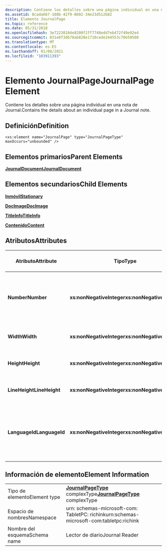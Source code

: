 ```yaml
---
description: Contiene los detalles sobre una página individual en una nota de Journal.
ms.assetid: 8cada667-188b-42f9-8602-34e23d512b82
title: Elemento JournalPage
ms.topic: reference
ms.date: 05/31/2018
ms.openlocfilehash: 3e7223818de8200f2ff7748edd7eb472f49e92e4
ms.sourcegitcommit: 831e8f3db78ab820e1710cede244553c70e50500
ms.translationtype: MT
ms.contentlocale: es-ES
ms.lasthandoff: 01/08/2021
ms.locfileid: "103911393"
---
```

# <a name="journalpage-element"></a><span data-ttu-id="7dfc7-103">Elemento JournalPage</span><span class="sxs-lookup"><span data-stu-id="7dfc7-103">JournalPage Element</span></span>

<span data-ttu-id="7dfc7-104">Contiene los detalles sobre una página individual en una nota de Journal.</span><span class="sxs-lookup"><span data-stu-id="7dfc7-104">Contains the details about an individual page in a Journal note.</span></span>

## <a name="definition"></a><span data-ttu-id="7dfc7-105">Definición</span><span class="sxs-lookup"><span data-stu-id="7dfc7-105">Definition</span></span>

``` syntax
<xs:element name="JournalPage" type="JournalPageType" maxOccurs="unbounded" />
```

## <a name="parent-elements"></a><span data-ttu-id="7dfc7-106">Elementos primarios</span><span class="sxs-lookup"><span data-stu-id="7dfc7-106">Parent Elements</span></span>

[<span data-ttu-id="7dfc7-107">**JournalDocument**</span><span class="sxs-lookup"><span data-stu-id="7dfc7-107">**JournalDocument**</span></span>](journaldocument-element.md)

## <a name="child-elements"></a><span data-ttu-id="7dfc7-108">Elementos secundarios</span><span class="sxs-lookup"><span data-stu-id="7dfc7-108">Child Elements</span></span>

[<span data-ttu-id="7dfc7-109">**Inmóvil**</span><span class="sxs-lookup"><span data-stu-id="7dfc7-109">**Stationary**</span></span>](stationery-element.md)

[<span data-ttu-id="7dfc7-110">**DocImage**</span><span class="sxs-lookup"><span data-stu-id="7dfc7-110">**DocImage**</span></span>](docimage-element.md)

[<span data-ttu-id="7dfc7-111">**TitleInfo**</span><span class="sxs-lookup"><span data-stu-id="7dfc7-111">**TitleInfo**</span></span>](titleinfo-element.md)

[<span data-ttu-id="7dfc7-112">**Contenido**</span><span class="sxs-lookup"><span data-stu-id="7dfc7-112">**Content**</span></span>](content-element--journal-reader.md)

## <a name="attributes"></a><span data-ttu-id="7dfc7-113">Atributos</span><span class="sxs-lookup"><span data-stu-id="7dfc7-113">Attributes</span></span>



| <span data-ttu-id="7dfc7-114">Atributo</span><span class="sxs-lookup"><span data-stu-id="7dfc7-114">Attribute</span></span>      | <span data-ttu-id="7dfc7-115">Tipo</span><span class="sxs-lookup"><span data-stu-id="7dfc7-115">Type</span></span>                      | <span data-ttu-id="7dfc7-116">Obligatorio</span><span class="sxs-lookup"><span data-stu-id="7dfc7-116">Required</span></span> | <span data-ttu-id="7dfc7-117">Descripción</span><span class="sxs-lookup"><span data-stu-id="7dfc7-117">Description</span></span>                                                                        | <span data-ttu-id="7dfc7-118">Valores posibles</span><span class="sxs-lookup"><span data-stu-id="7dfc7-118">Possible Values</span></span>                                          |
|----------------|---------------------------|----------|------------------------------------------------------------------------------------|----------------------------------------------------------|
| <span data-ttu-id="7dfc7-119">**Number**</span><span class="sxs-lookup"><span data-stu-id="7dfc7-119">**Number**</span></span>     | <span data-ttu-id="7dfc7-120">**xs:nonNegativeInteger**</span><span class="sxs-lookup"><span data-stu-id="7dfc7-120">**xs:nonNegativeInteger**</span></span> | <span data-ttu-id="7dfc7-121">Obligatorio</span><span class="sxs-lookup"><span data-stu-id="7dfc7-121">Required</span></span> | <span data-ttu-id="7dfc7-122">Número ordinal de la página dentro del documento de diario, comenzando por uno (1).</span><span class="sxs-lookup"><span data-stu-id="7dfc7-122">The ordinal number of the page within the Journal document, starting with one (1).</span></span> | <span data-ttu-id="7dfc7-123">Cualquier entero no negativo.</span><span class="sxs-lookup"><span data-stu-id="7dfc7-123">Any non-negative integer.</span></span>                                |
| <span data-ttu-id="7dfc7-124">**Width**</span><span class="sxs-lookup"><span data-stu-id="7dfc7-124">**Width**</span></span>      | <span data-ttu-id="7dfc7-125">**xs:nonNegativeInteger**</span><span class="sxs-lookup"><span data-stu-id="7dfc7-125">**xs:nonNegativeInteger**</span></span> | <span data-ttu-id="7dfc7-126">Obligatorio</span><span class="sxs-lookup"><span data-stu-id="7dfc7-126">Required</span></span> | <span data-ttu-id="7dfc7-127">Ancho de la página.</span><span class="sxs-lookup"><span data-stu-id="7dfc7-127">The width of the page.</span></span>                                                             | <span data-ttu-id="7dfc7-128">Cualquier entero no negativo.</span><span class="sxs-lookup"><span data-stu-id="7dfc7-128">Any non-negative integer.</span></span>                                |
| <span data-ttu-id="7dfc7-129">**Height**</span><span class="sxs-lookup"><span data-stu-id="7dfc7-129">**Height**</span></span>     | <span data-ttu-id="7dfc7-130">**xs:nonNegativeInteger**</span><span class="sxs-lookup"><span data-stu-id="7dfc7-130">**xs:nonNegativeInteger**</span></span> | <span data-ttu-id="7dfc7-131">Obligatorio</span><span class="sxs-lookup"><span data-stu-id="7dfc7-131">Required</span></span> | <span data-ttu-id="7dfc7-132">Alto de la página.</span><span class="sxs-lookup"><span data-stu-id="7dfc7-132">The height of the page.</span></span>                                                            | <span data-ttu-id="7dfc7-133">Cualquier entero no negativo.</span><span class="sxs-lookup"><span data-stu-id="7dfc7-133">Any non-negative integer.</span></span>                                |
| <span data-ttu-id="7dfc7-134">**LineHeight**</span><span class="sxs-lookup"><span data-stu-id="7dfc7-134">**LineHeight**</span></span> | <span data-ttu-id="7dfc7-135">**xs:nonNegativeInteger**</span><span class="sxs-lookup"><span data-stu-id="7dfc7-135">**xs:nonNegativeInteger**</span></span> | <span data-ttu-id="7dfc7-136">Opcionales</span><span class="sxs-lookup"><span data-stu-id="7dfc7-136">Optional</span></span> | <span data-ttu-id="7dfc7-137">Alto de la línea utilizada en la página.</span><span class="sxs-lookup"><span data-stu-id="7dfc7-137">The height of the line used on the page.</span></span>                                           | <span data-ttu-id="7dfc7-138">Cualquier entero no negativo.</span><span class="sxs-lookup"><span data-stu-id="7dfc7-138">Any non-negative integer.</span></span>                                |
| <span data-ttu-id="7dfc7-139">**LanguageId**</span><span class="sxs-lookup"><span data-stu-id="7dfc7-139">**LanguageId**</span></span> | <span data-ttu-id="7dfc7-140">**xs:nonNegativeInteger**</span><span class="sxs-lookup"><span data-stu-id="7dfc7-140">**xs:nonNegativeInteger**</span></span> | <span data-ttu-id="7dfc7-141">Opcionales</span><span class="sxs-lookup"><span data-stu-id="7dfc7-141">Optional</span></span> | <span data-ttu-id="7dfc7-142">Identificador de idioma que se usa para la página.</span><span class="sxs-lookup"><span data-stu-id="7dfc7-142">The language id used for the page.</span></span>                                                 | <span data-ttu-id="7dfc7-143">Entero no negativo que representa un identificador de idioma válido.</span><span class="sxs-lookup"><span data-stu-id="7dfc7-143">A non-negative integer representing a valid language id.</span></span> |



 

## <a name="element-information"></a><span data-ttu-id="7dfc7-144">Información de elemento</span><span class="sxs-lookup"><span data-stu-id="7dfc7-144">Element Information</span></span>



|              |                                                                     |
|--------------|---------------------------------------------------------------------|
| <span data-ttu-id="7dfc7-145">Tipo de elemento</span><span class="sxs-lookup"><span data-stu-id="7dfc7-145">Element type</span></span> | <span data-ttu-id="7dfc7-146">[**JournalPageType**](journalpagetype-complex-type.md) complexType</span><span class="sxs-lookup"><span data-stu-id="7dfc7-146">[**JournalPageType**](journalpagetype-complex-type.md) complexType</span></span> |
| <span data-ttu-id="7dfc7-147">Espacio de nombres</span><span class="sxs-lookup"><span data-stu-id="7dfc7-147">Namespace</span></span>    | <span data-ttu-id="7dfc7-148">urn: schemas-microsoft-com: TabletPC: richink</span><span class="sxs-lookup"><span data-stu-id="7dfc7-148">urn:schemas-microsoft-com:tabletpc:richink</span></span>                          |
| <span data-ttu-id="7dfc7-149">Nombre del esquema</span><span class="sxs-lookup"><span data-stu-id="7dfc7-149">Schema name</span></span>  | <span data-ttu-id="7dfc7-150">Lector de diario</span><span class="sxs-lookup"><span data-stu-id="7dfc7-150">Journal Reader</span></span>                                                      |



 

 

 



